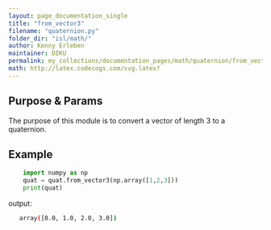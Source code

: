 ```yaml
---
layout: page_documentation_single
title: "from_vector3"
filename: "quaternion.py"
folder_dir: "isl/math/"
author: Kenny Erleben
maintainer: DIKU
permalink: my_collections/documentation_pages/math/quaternion/from_vector3
math: http://latex.codecogs.com/svg.latex? 
---
```

## Purpose & Params
The purpose of this module is to convert a vector of length 3 to a quaternion. 


## Example
```python
    import numpy as np
    quat = quat.from_vector3(np.array([1,2,3]))
    print(quat)
```
output:
```bash
   array([0.0, 1.0, 2.0, 3.0])
```